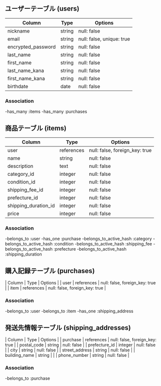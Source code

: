 ## ユーザーテーブル (users)

|       Column       |    Type    |              Options               |
|       ------       |    ----    |              -------               |
|      nickname      |   string   |            null: false             |
|        email       |   string   |     null: false, unique: true      |
| encrypted_password |   string   |            null: false             |
|      last_name     |   string   |            null: false             |
|      first_name    |   string   |            null: false             |
|    last_name_kana  |   string   |            null: false             |
|   first_name_kana  |   string   |            null: false             |
|      birthdate     |    date    |            null: false             |


  
### Association
-has_many :items
-has_many :purchases

## 商品テーブル (items)

|        Column        |    Type    |              Options                |
|        ------        |    ----    |              -------                |
|         user         | references |    null: false, foreign_key: true   |
|         name         |   string   |            null: false              |
|      description     |    text    |            null: false              |
|      category_id     |   integer  |            null: false              |
|     condition_id     |   integer  |            null: false              |
|    shipping_fee_id   |   integer  |            null: false              |
|    prefecture_id     |   integer  |            null: false              |
| shipping_duration_id |   integer  |            null: false              |
|         price        |   integer  |            null: false              |

### Association
-belongs_to :user
-has_one :purchase
-belongs_to_active_hash :category
-belongs_to_active_hash :condition
-belongs_to_active_hash :shipping_fee
-belongs_to_active_hash :prefecture
-belongs_to_active_hash :shipping_duration

## 購入記録テーブル (purchases)

|       Column       |     Type     |                  Options                    |
|        user        |  references  |       null: false, foreign_key: true        |
|        item        |  references  |       null: false, foreign_key: true        |

### Association
-belongs_to :user
-belongs_to :item
-has_one :shipping_address

## 発送先情報テーブル (shipping_addresses)

|     Column      |    Type    |              Options               |
|     purchase    | references |   null: false, foreign_key: true   |
|   postal_code   |   string   |             null: false            |
|  prefecture_id  |   integer  |             null: false            | 
|      city       |   string   |             null: false            | 
| street_address  |   string   |             null: false            | 
|  building_name  |   string   |                                    | 
|  phone_number   |   string   |             null: false            | 


### Association
-belongs_to :purchase

